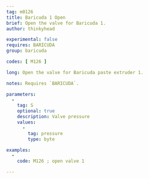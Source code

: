 ```yaml
---
tag: m0126
title: Baricuda 1 Open
brief: Open the valve for Baricuda 1.
author: thinkyhead

experimental: false
requires: BARICUDA
group: baricuda

codes: [ M126 ]

long: Open the valve for Baricuda paste extruder 1.

notes: Requires `BARICUDA`.

parameters:
  -
    tag: S
    optional: true
    description: Valve pressure
    values:
      -
        tag: pressure
        type: byte

examples:
  -
    code: M126 ; open valve 1

---
```


